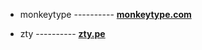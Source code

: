 - monkeytype ---------- **[monkeytype.com](https://monkeytype.com/)**

- zty ---------- **[zty.pe](https://zty.pe/)**
